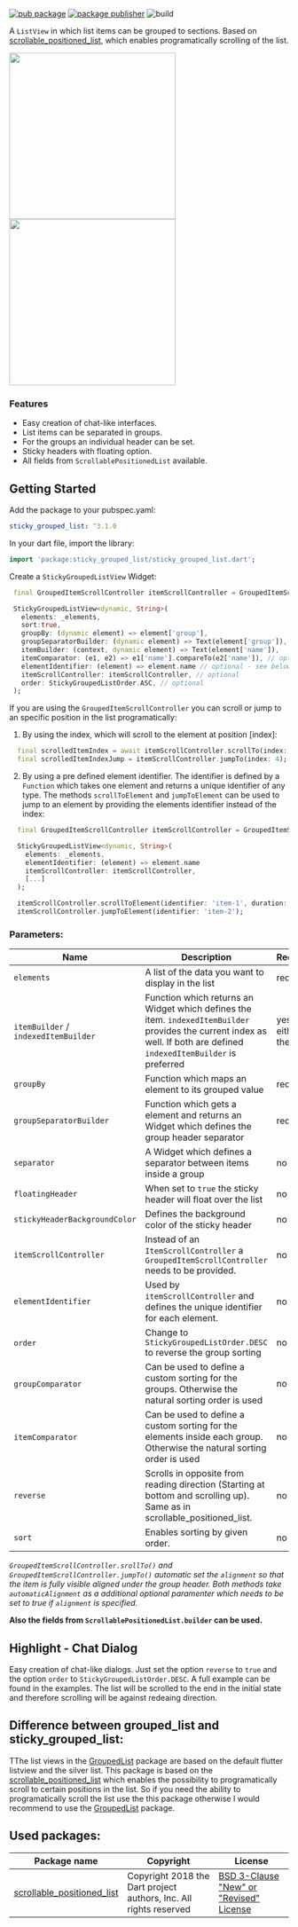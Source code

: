 
[![pub package](https://img.shields.io/pub/v/sticky_grouped_list.svg)](https://pub.dev/packages/sticky_grouped_list)
[![package publisher](https://img.shields.io/pub/publisher/sticky_grouped_list.svg)](https://pub.dev/packages/sticky_grouped_list)
![build](https://github.com/Dimibe/sticky_grouped_list/actions/workflows/main.yaml/badge.svg??branch=main)
 
A `ListView` in which list items can be grouped to sections. Based on [scrollable_positioned_list](https://pub.dev/packages/scrollable_positioned_list), which enables programatically scrolling of the list.

<img src="https://raw.githubusercontent.com/Dimibe/sticky_grouped_list/master/assets/new-screenshot-for-readme.png" width="300"> <img src="https://raw.githubusercontent.com/Dimibe/sticky_grouped_list/master/assets/chat.png" width="300">

### Features
* Easy creation of chat-like interfaces. 
* List items can be separated in groups.
* For the groups an individual header can be set.
* Sticky headers with floating option. 
* All fields from `ScrollablePositionedList` available.

## Getting Started

 Add the package to your pubspec.yaml:

 ```yaml
 sticky_grouped_list: ^3.1.0
 ```
 
 In your dart file, import the library:

 ```Dart
import 'package:sticky_grouped_list/sticky_grouped_list.dart';
 ``` 
 
 Create a `StickyGroupedListView` Widget:
 
 ```Dart
  final GroupedItemScrollController itemScrollController = GroupedItemScrollController();

  StickyGroupedListView<dynamic, String>(
    elements: _elements,
    sort:true,
    groupBy: (dynamic element) => element['group'],
    groupSeparatorBuilder: (dynamic element) => Text(element['group']),
    itemBuilder: (context, dynamic element) => Text(element['name']),
    itemComparator: (e1, e2) => e1['name'].compareTo(e2['name']), // optional
    elementIdentifier: (element) => element.name // optional - see below for usage
    itemScrollController: itemScrollController, // optional
    order: StickyGroupedListOrder.ASC, // optional
  );
```

If you are using the `GroupedItemScrollController` you can scroll or jump to an specific position in the list programatically:

1. By using the index, which will scroll to the element at position [index]:
```dart
  final scrolledItemIndex = await itemScrollController.scrollTo(index: 4, duration: Duration(seconds: 2));
  final scrolledItemIndexJump = itemScrollController.jumpTo(index: 4);
```

2. By using a pre defined element identifier. The identifier is defined by a `Function` which takes one element and returns a unique identifier of any type.
The methods `scrollToElement` and `jumpToElement` can be used to jump to an element by providing the elements identifier instead of the index: 
```dart
  final GroupedItemScrollController itemScrollController = GroupedItemScrollController();

  StickyGroupedListView<dynamic, String>(
    elements: _elements,
    elementIdentifier: (element) => element.name
    itemScrollController: itemScrollController, 
    [...]
  );

  itemScrollController.scrollToElement(identifier: 'item-1', duration: Duration(seconds: 2));
  itemScrollController.jumpToElement(identifier: 'item-2');
```


### Parameters:
| Name                                 | Description                                                                                                                                                             | Required | Default value                |
|--------------------------------------|-------------------------------------------------------------------------------------------------------------------------------------------------------------------------|----|------------------------------|
| `elements`                           | A list of the data you want to display in the list                                                                                                                      | required | -                            |
| `itemBuilder` / `indexedItemBuilder` | Function which returns an Widget which defines the item. `indexedItemBuilder` provides the current index as well. If both are defined `indexedItemBuilder` is preferred | yes, either of them | -                            |
| `groupBy`                            | Function which maps an element to its grouped value                                                                                                                     | required | -                            |
| `groupSeparatorBuilder`              | Function which gets a element and returns an Widget which defines the group header separator                                                                            | required | -                            |
| `separator`                          | A Widget which defines a separator between items inside a group                                                                                                         | no | no separator                 |
| `floatingHeader`                     | When set to `true` the sticky header will float over the list                                                                                                           | no | `false`                      |
| `stickyHeaderBackgroundColor`        | Defines the background color of the sticky header                                                                                                                       | no | `Color(0xffF7F7F7)`          |
| `itemScrollController`               | Instead of an `ItemScrollController` a `GroupedItemScrollController` needs to be provided.                                                                              | no | -                            |
| `elementIdentifier`                  | Used by `itemScrollController` and defines the unique identifier for each element.                                                                                      | no | -                            |
| `order`                              | Change to `StickyGroupedListOrder.DESC` to reverse the group sorting                                                                                                    | no | `StickyGroupedListOrder.ASC` |
| `groupComparator`                    | Can be used to define a custom sorting for the groups. Otherwise the natural sorting order is used                                                                      | no | -                            |
| `itemComparator`                     | Can be used to define a custom sorting for the elements inside each group. Otherwise the natural sorting order is used                                                  | no | -                            |
| `reverse`                            | Scrolls in opposite from reading direction (Starting at bottom and scrolling up). Same as in scrollable_positioned_list.                                                | no | false                        |
| `sort`                               | Enables sorting by given order.                                                                                                                                         | no | true                         |

*`GroupedItemScrollController.srollTo()` and `GroupedItemScrollController.jumpTo()` automatic set the `alignment` so that the item is fully visible aligned under the group header. Both methods take `automaticAlignment` as a additional optional paramenter which needs to be set to true if `alignment` is specified.*

**Also the fields from `ScrollablePositionedList.builder` can be used.**

## Highlight - Chat Dialog

Easy creation of chat-like dialogs.
Just set the option `reverse` to `true` and the option `order` to `StickyGroupedListOrder.DESC`. A full example can be found in the examples.
The list will be scrolled to the end in the initial state and therefore scrolling will be against redeaing direction. 

## Difference between grouped_list and sticky_grouped_list: 

TThe list views in the [GroupedList](https://pub.dev/packages/grouped_list) package are based on the default flutter listview and the silver list. This package is based on the [scrollable_positioned_list](https://pub.dev/packages/scrollable_positioned_list) which enables the possibility to programatically scroll to certain positions in the list. So if you need the ability to programatically scroll the list use the this package otherwise I would recommend to use the [GroupedList](https://pub.dev/packages/grouped_list) package.


## Used packages: 
| Package name | Copyright | License |
|----|----|----|
|[scrollable_positioned_list](https://pub.dev/packages/scrollable_positioned_list) | Copyright 2018 the Dart project authors, Inc. All rights reserved | [BSD 3-Clause "New" or "Revised" License](https://github.com/Dimibe/sticky_grouped_list/blob/master/LICENSE) |
